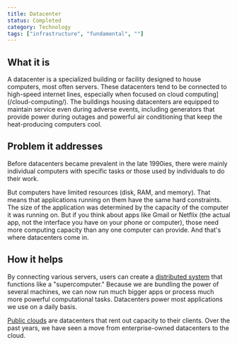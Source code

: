 ```yaml
---
title: Datacenter
status: Completed
category: Technology
tags: ["infrastructure", "fundamental", ""]
---
```


## What it is

A datacenter is a specialized building or facility designed to house computers, most often servers. 
These datacenters tend to be connected to high-speed internet lines, especially when focused on cloud computing](/cloud-computing/). 
The buildings housing datacenters are equipped to maintain service even during adverse events, including generators that provide power during outages and powerful air conditioning that keep the heat-producing computers cool. 

## Problem it addresses

Before datacenters became prevalent in the late 1990ies, there were mainly individual computers with specific tasks or those used by individuals to do their work.

But computers have limited resources (disk, RAM, and memory). 
That means that applications running on them have the same hard constraints. 
The size of the application was determined by the capacity of the computer it was running on. 
But if you think about apps like Gmail or Netflix (the actual app, not the interface you have on your phone or computer), those need more computing capacity than any one computer can provide. 
And that's where datacenters come in. 

## How it helps

By connecting various servers, users can create a [distributed system](/distributed-systems/) that functions like a "supercomputer." 
Because we are bundling the power of several machines, we can now run much bigger apps or process much more powerful computational tasks.
Datacenters power most applications we use on a daily basis. 

[Public clouds](/cloud-computing/) are datacenters that rent out capacity to their clients. 
Over the past years, we have seen a move from enterprise-owned datacenters to the cloud. 
